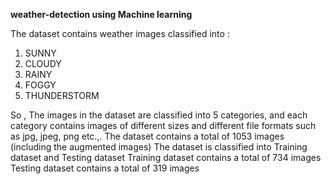 **weather-detection using Machine learning**

The dataset contains weather images classified into :

1. SUNNY
2. CLOUDY
3. RAINY
4. FOGGY
5. THUNDERSTORM

So , The images in the dataset are classified into 5 categories, and each category contains images of different sizes and different file formats such as jpg, jpeg, png etc.,.
The dataset contains a total of 1053 images (including the augmented images)
The dataset is classified into Training dataset and Testing dataset
Training dataset contains a total of 734 images
Testing dataset contains a total of 319 images


